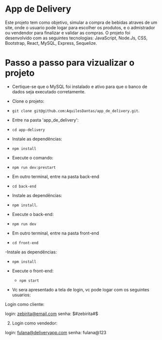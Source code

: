 # App de Delivery

Este projeto tem como objetivo, simular a compra de bebidas atraves de um site, onde o usuario pode logar para escolher os produtos, e o admistrador ou vendendor para finalizar e validar as compras.
O projeto foi desenvolvido com as seguintes tecnologias: JavaScript, Node.Js, CSS, Bootstrap, React, MySQL, Express, Sequelize.
	
# Passo a passo para vizualizar o projeto

- Certique-se que o MySQL foi instalado e ativo para que o banco de dados seja executado corretamente.

- Clone o projeto:
 
 - `git clone git@github.com:AquilesDantas/app_de_delivery.git`.

- Entre na pasta 'app_de_delivery':
 - `cd app-delivery`

- Instale as dependências:
 - `npm install`
 
- Execute o comando:
 - `npm run dev:prestart`
  
- Em outro terminal, entre na pasta back-end
 - `cd back-end`
 
- Instale as dependências:
 - `npm install`.
 
 - Execute o back-end:
 - `npm run dev`

- Em outro terminal, entre na pasta front-end
 - `cd front-end`
 
-Instale as dependências:
 - `npm install`
 
- Execute o front-end:
  - `npm start` 

- Vc sera apresentado a tela de login, vc pode logar com os seguintes usuarios:

Login como cliente:

login: zebirita@email.com
senha: $#zebirita#$ 

2. Login como vendedor:

login: fulana@deliveryapp.com
senha: fulana@123 

